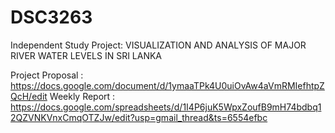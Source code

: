# DSC3263
Independent Study Project: VISUALIZATION AND ANALYSIS OF MAJOR RIVER WATER LEVELS IN SRI LANKA

Project Proposal : https://docs.google.com/document/d/1ymaaTPk4U0uiOvAw4aVmRMIefhtpZQcH/edit
Weekly Report : https://docs.google.com/spreadsheets/d/1I4P6juK5WpxZoufB9mH74bdbq12QZVNKVnxCmqOTZJw/edit?usp=gmail_thread&ts=6554efbc
